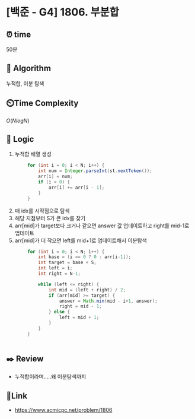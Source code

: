 # [백준 - G4] 1806. 부분합

## ⏰  **time**
50분

## :pushpin: **Algorithm**
누적합, 이분 탐색

## ⏲️**Time Complexity**
$O(N log N)$

## :round_pushpin: **Logic**
1. 누적합 배열 생성
```java
        for (int i = 0; i < N; i++) {
            int num = Integer.parseInt(st.nextToken());
            arr[i] = num;
            if (i > 0) {
                arr[i] += arr[i - 1];
            }
        }
```
2. 매 idx를 시작점으로 탐색
3. 해당 지점부터 S가 큰 idx를 찾기
4. arr[mid]가 target보다 크거나 같으면 answer 값 업데이트하고 right를 mid-1로 업데이트
5. arr[mid]가 더 작으면 left를 mid+1로 업데이트해서 이분탐색 
```java
        for (int i = 0; i < N; i++) {
            int base = (i == 0 ? 0 : arr[i-1]);
            int target = base + S;
            int left = i;
            int right = N-1;

            while (left <= right) {
                int mid = (left + right) / 2;
                if (arr[mid] >= target) {
                    answer = Math.min(mid - i+1, answer);
                    right = mid - 1;
                } else {
                    left = mid + 1;
                }
            }
        }   
    
```



## :black_nib: **Review**
- 누적합이라며.....왜 이분탐색까지

## 📡**Link**
- https://www.acmicpc.net/problem/1806
